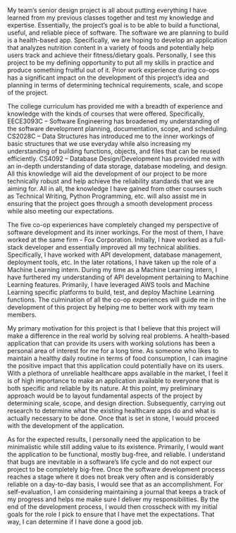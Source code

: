 My team’s senior design project is all about putting everything I have learned from my previous classes together and test my knowledge and expertise. Essentially, the project’s goal is to be able to build a functional, useful, and reliable piece of software. The software we are planning to build is a health-based app. Specifically, we are hoping to develop an application that analyzes nutrition content in a variety of foods and potentially help users track and achieve their fitness/dietary goals. Personally, I see this project to be my defining opportunity to put all my skills in practice and produce something fruitful out of it. Prior work experience during co-ops has a significant impact on the development of this project’s idea and planning in terms of determining technical requirements, scale, and scope of the project.

The college curriculum has provided me with a breadth of experience and knowledge with the kinds of courses that were offered. Specifically, EECE3093C – Software Engineering has broadened my understanding of the software development planning, documentation, scope, and scheduling. CS2028C – Data Structures has introduced me to the inner workings of basic structures that we use everyday while also increasing my understanding of building functions, objects, and files that can be reused efficiently. CS4092 – Database Design/Development has provided me with an in-depth understanding of data storage, database modeling, and design. All this knowledge will aid the development of our project to be more technically robust and help achieve the reliability standards that we are aiming for. All in all, the knowledge I have gained from other courses such as Technical Writing, Python Programming, etc. will also assist me in ensuring that the project goes through a smooth development process while also meeting our expectations.

The five co-op experiences have completely changed my perspective of software development and its inner workings. For the most of them, I have worked at the same firm - Fox Corporation. Initially, I have worked as a full-stack developer and essentially improved all my technical abilities. Specifically, I have worked with API development, database management, deployment tools, etc. In the later rotations, I have taken up the role of a Machine Learning intern. During my time as a Machine Learning intern, I have furthered my understanding of API development pertaining to Machine Learning features. Primarily, I have leveraged AWS tools and Machine Learning specific platforms to build, test, and deploy Machine Learning functions. The culmination of all the co-op experiences will guide me in the development of this project by helping me to better work with my team members.

My primary motivation for this project is that I believe that this project will make a difference in the real world by solving real problems. A health-based application that can provide its users with working solutions has been a personal area of interest for me for a long time. As someone who likes to maintain a healthy daily routine in terms of food consumption, I can imagine the positive impact that this application could potentially have on its users. With a plethora of unreliable healthcare apps available in the market, I feel it is of high importance to make an application available to everyone that is both specific and reliable by its nature. At this point, my preliminary approach would be to layout fundamental aspects of the project by determining scale, scope, and design direction. Subsequently, carrying out research to determine what the existing healthcare apps do and what is actually necessary to be done. Once that is set in stone, I would proceed with the development of the application.

As for the expected results, I personally need the application to be minimalistic while still adding value to its existence. Primarily, I would want the application to be functional, mostly bug-free, and reliable. I understand that bugs are inevitable in a software’s life cycle and do not expect our project to be completely big-free. Once the software development process reaches a stage where it does not break very often and is considerably reliable on a day-to-day basis, I would see that as an accomplishment. For self-evaluation, I am considering maintaining a journal that keeps a track of my progress and helps me make sure I deliver my responsibilities. By the end of the development process, I would then crosscheck with my initial goals for the role I pick to ensure that I have met the expectations. That way, I can determine if I have done a good job.
